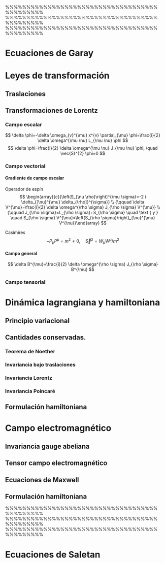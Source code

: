

%%%%%%%%%%%%%%%%%%%%%%%%%%%%%%%%%%%%%%%%%%%%%
%%%%%%%%%%%%%%%%%%%%%%%%%%%%%%%%%%%%%%%%%%%%%
%%%%%%%%%%%%%%%%%%%%%%%%%%%%%%%%%%%%%%%%%%%%%

# Ecuaciones de Garay

# Leyes de transformación
## Traslaciones
## Transformaciones de Lorentz
### Campo escalar
$$
\delta \phi=-\delta \omega_{v}^{\mu} x^{v} \partial_{\mu} \phi=\frac{i}{2} \delta \omega^{\mu \nu} L_{\mu \nu} \phi
$$
$$
\delta \phi=\frac{i}{2} \delta \omega^{\mu \nu} J_{\mu \nu} \phi, \quad \vec{S}^{2} \phi=0
$$

### Campo vectorial
#### Gradiente de campo escalar
Operador de espín
$$
\begin{array}{c}{\left(S_{\nu \rho}\right)^{\mu \sigma}=-2 i \delta_{[\nu}^{\mu} \delta_{\rho]}^{\sigma}} \\ {\qquad \delta V^{\mu}=\frac{i}{2} \delta \omega^{\rho \sigma} J_{\rho \sigma} V^{\mu}} \\ {\qquad J_{\rho \sigma}=L_{\rho \sigma}+S_{\rho \sigma} \quad \text { y } \quad S_{\rho \sigma} V^{\mu}=\left(S_{\rho \sigma}\right)_{\nu}^{\mu} V^{\nu}}\end{array}
$$

Casimires
$$
-P_{\mu} P^{\mu}=m^{2} \neq 0, \quad \vec{S}^{2}=W_{\mu} W^{\mu} / m^{2}
$$

#### Campo general
$$
\delta B^{\mu}=\frac{i}{2} \delta \omega^{\rho \sigma} J_{\rho \sigma} B^{\mu}
$$

### Campo tensorial

# Dinámica lagrangiana y hamiltoniana
## Principio variacional
## Cantidades conservadas.
### Teorema de Noether
### Invariancia bajo traslaciones
### Invariancia Lorentz
### Invariancia Poincaré
## Formulación hamiltoniana

# Campo electromagnético
## Invariancia gauge abeliana

## Tensor campo electromagnético

## Ecuaciones de Maxwell

## Formulación hamiltoniana



%%%%%%%%%%%%%%%%%%%%%%%%%%%%%%%%%%%%%%%%%%%%%
%%%%%%%%%%%%%%%%%%%%%%%%%%%%%%%%%%%%%%%%%%%%%
%%%%%%%%%%%%%%%%%%%%%%%%%%%%%%%%%%%%%%%%%%%%%


# Ecuaciones de Saletan
<!--stackedit_data:
eyJoaXN0b3J5IjpbLTE4MzczOTYyMDYsMTA1NTcxNjMxNiwxOT
cyMDkwMDE1LC0yMDg4NzQ2NjEyLDczMDk5ODExNl19
-->